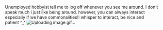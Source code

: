 Unemployed hobbyist tell me to log off whenever you see me around. 
 I don’t speak much i just like being around. however, you can always interact especially if we have commonalities!! 
 whisper to interact, be nice and patient ^_^
 ![Uploading image.gif…]()

